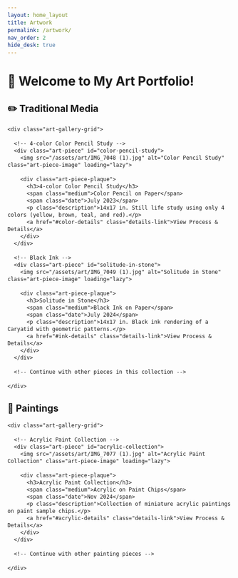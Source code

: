 ```yaml
---
layout: home_layout
title: Artwork
permalink: /artwork/
nav_order: 2
hide_desk: true
---
```


# 🎨 Welcome to My Art Portfolio!

<div class="art-gallery-exhibit">

  <!-- Curated Collection: Traditional Media -->
  <div class="art-collection">
    <h2>✏️ Traditional Media</h2>
    
    <div class="art-gallery-grid">
    
      <!-- 4-color Color Pencil Study -->
      <div class="art-piece" id="color-pencil-study">
        <img src="/assets/art/IMG_7048 (1).jpg" alt="Color Pencil Study" class="art-piece-image" loading="lazy">
        
        <div class="art-piece-plaque">
          <h3>4-color Color Pencil Study</h3>
          <span class="medium">Color Pencil on Paper</span>
          <span class="date">July 2023</span>
          <p class="description">14x17 in. Still life study using only 4 colors (yellow, brown, teal, and red).</p>
          <a href="#color-details" class="details-link">View Process & Details</a>
        </div>
      </div>
      
      <!-- Black Ink -->
      <div class="art-piece" id="solitude-in-stone">
        <img src="/assets/art/IMG_7049 (1).jpg" alt="Solitude in Stone" class="art-piece-image" loading="lazy">
        
        <div class="art-piece-plaque">
          <h3>Solitude in Stone</h3>
          <span class="medium">Black Ink on Paper</span>
          <span class="date">July 2024</span>
          <p class="description">14x17 in. Black ink rendering of a Caryatid with geometric patterns.</p>
          <a href="#ink-details" class="details-link">View Process & Details</a>
        </div>
      </div>
      
      <!-- Continue with other pieces in this collection -->
      
    </div>
  </div>
  
  <!-- Curated Collection: Paintings -->
  <div class="art-collection">
    <h2>🎨 Paintings</h2>
    
    <div class="art-gallery-grid">
    
      <!-- Acrylic Paint Collection -->
      <div class="art-piece" id="acrylic-collection">
        <img src="/assets/art/IMG_7077 (1).jpg" alt="Acrylic Paint Collection" class="art-piece-image" loading="lazy">
        
        <div class="art-piece-plaque">
          <h3>Acrylic Paint Collection</h3>
          <span class="medium">Acrylic on Paint Chips</span>
          <span class="date">Nov 2024</span>
          <p class="description">Collection of miniature acrylic paintings on paint sample chips.</p>
          <a href="#acrylic-details" class="details-link">View Process & Details</a>
        </div>
      </div>
      
      <!-- Continue with other painting pieces -->
      
    </div>
  </div>
  
</div>

<!-- Process Details Sections (keep your existing detail sections) -->
<div id="color-details" class="art-process-details">
  <!-- Your existing detail content -->
</div>

<div id="ink-details" class="art-process-details">
  <!-- Your existing detail content -->
</div>

<!-- Continue with other detail sections -->
